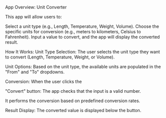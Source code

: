 App Overview: Unit Converter

This app will allow users to:

Select a unit type (e.g., Length, Temperature, Weight, Volume).
Choose the specific units for conversion (e.g., meters to kilometers, Celsius to Fahrenheit).
Input a value to convert, and the app will display the converted result.

How It Works:
Unit Type Selection: 
The user selects the unit type they want to convert (Length, Temperature, Weight, or Volume).

Unit Options: 
Based on the unit type, the available units are populated in the "From" and "To" dropdowns.

Conversion: 
When the user clicks the 

"Convert" button:
The app checks that the input is a valid number.

It performs the conversion based on predefined conversion rates.

Result Display: 
The converted value is displayed below the button.